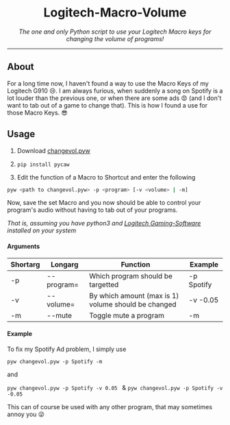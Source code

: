 <div align="center">
    <h1>Logitech-Macro-Volume</h1>
    <i>The one and only Python script to use your Logitech Macro keys for changing the volume of programs!</i>
</div>

---

## About

For a long time now, I haven't found a way to use the Macro Keys of my Logitech G910 😢. I am always furious, when suddenly a song on Spotify is a lot louder than the previous one, or when there are some ads 😡 (and I don't want to tab out of a game to change that). This is how I found a use for those Macro Keys.  😎

## Usage

1. Download [changevol.pyw](./changevol.pyw)

2. `pip install pycaw` 

3. Edit the function of a Macro to Shortcut and enter the following

```bash
pyw <path to changevol.pyw> -p <program> [-v <volume> | -m]
```

Now, save the set Macro and you now should be able to control your program's audio without having to tab out of your programs.

_That is, assuming you have python3 and [Logitech Gaming-Software](https://support.logi.com/hc/de/articles/360025298053-Logitech-Gaming-Software) installed on your system_

#### Arguments

| Shortarg     | Longarg             | Function                                            | Example    |
| ------------ | ------------------- | --------------------------------------------------- | ---------- |
| -p <Program> | --program=<program> | Which program should be targetted                   | -p Spotify |
| -v <vol>     | --volume=<vol>      | By which amount (max is 1) volume should be changed | -v -0.05   |
| -m           | --mute              | Toggle mute a program                               | -m         |

#### Example

To fix my Spotify Ad problem, I simply use 

`pyw changevol.pyw -p Spotify -m`

and

`pyw changevol.pyw -p Spotify -v 0.05 ` & `pyw changevol.pyw -p Spotify -v -0.05 ` 

This can of course be used with any other program, that may sometimes annoy you 😜

